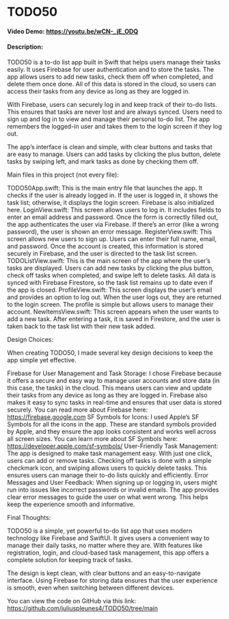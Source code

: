 # TODO50

#### Video Demo: https://youtu.be/wCN-_jE_ODQ

#### Description:

TODO50 is a to-do list app built in Swift that helps users manage their tasks easily. It uses Firebase for user authentication and to store the tasks. The app allows users to add new tasks, check them off when completed, and delete them once done. All of this data is stored in the cloud, so users can access their tasks from any device as long as they are logged in.

With Firebase, users can securely log in and keep track of their to-do lists. This ensures that tasks are never lost and are always synced. Users need to sign up and log in to view and manage their personal to-do list. The app remembers the logged-in user and takes them to the login screen if they log out.

The app’s interface is clean and simple, with clear buttons and tasks that are easy to manage. Users can add tasks by clicking the plus button, delete tasks by swiping left, and mark tasks as done by checking them off.

Main files in this project (not every file):

TODO50App.swift:
This is the main entry file that launches the app. It checks if the user is already logged in. If the user is logged in, it shows the task list; otherwise, it displays the login screen. Firebase is also initialized here.
LoginView.swift:
This screen allows users to log in. It includes fields to enter an email address and password. Once the form is correctly filled out, the app authenticates the user via Firebase. If there’s an error (like a wrong password), the user is shown an error message.
RegisterView.swift:
This screen allows new users to sign up. Users can enter their full name, email, and password. Once the account is created, this information is stored securely in Firebase, and the user is directed to the task list screen.
TODOListView.swift:
This is the main screen of the app where the user’s tasks are displayed. Users can add new tasks by clicking the plus button, check off tasks when completed, and swipe left to delete tasks. All data is synced with Firebase Firestore, so the task list remains up to date even if the app is closed.
ProfileView.swift:
This screen displays the user’s email and provides an option to log out. When the user logs out, they are returned to the login screen. The profile is simple but allows users to manage their account.
NewItemsView.swift:
This screen appears when the user wants to add a new task. After entering a task, it is saved in Firestore, and the user is taken back to the task list with their new task added.


Design Choices:

When creating TODO50, I made several key design decisions to keep the app simple yet effective.

Firebase for User Management and Task Storage:
I chose Firebase because it offers a secure and easy way to manage user accounts and store data (in this case, the tasks) in the cloud. This means users can view and update their tasks from any device as long as they are logged in. Firebase also makes it easy to sync tasks in real-time and ensures that user data is stored securely. You can read more about Firebase here: https://firebase.google.com
SF Symbols for Icons:
I used Apple’s SF Symbols for all the icons in the app. These are standard symbols provided by Apple, and they ensure the app looks consistent and works well across all screen sizes. You can learn more about SF Symbols here: https://developer.apple.com/sf-symbols/
User-Friendly Task Management:
The app is designed to make task management easy. With just one click, users can add or remove tasks. Checking off tasks is done with a simple checkmark icon, and swiping allows users to quickly delete tasks. This ensures users can manage their to-do lists quickly and efficiently.
Error Messages and User Feedback:
When signing up or logging in, users might run into issues like incorrect passwords or invalid emails. The app provides clear error messages to guide the user on what went wrong. This helps keep the experience smooth and informative.



Final Thoughts:

TODO50 is a simple, yet powerful to-do list app that uses modern technology like Firebase and SwiftUI. It gives users a convenient way to manage their daily tasks, no matter where they are. With features like registration, login, and cloud-based task management, this app offers a complete solution for keeping track of tasks.

The design is kept clean, with clear buttons and an easy-to-navigate interface. Using Firebase for storing data ensures that the user experience is smooth, even when switching between different devices.

You can view the code on GitHub via this link: https://github.com/juliuspleunes4/TODO50/tree/main
